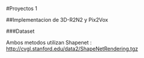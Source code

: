 #Proyectos 1

##Implementacion de 3D-R2N2 y Pix2Vox

###Dataset

Ambos metodos utilizan Shapenet : http://cvgl.stanford.edu/data2/ShapeNetRendering.tgz